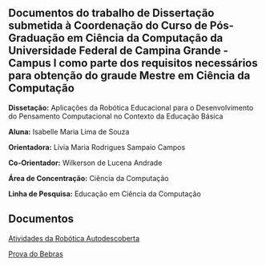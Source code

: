 ## Documentos do trabalho de Dissertação submetida à Coordenação do Curso de Pós-Graduação em Ciência da Computação da Universidade Federal de Campina Grande - Campus I como parte dos requisitos necessários para obtenção do graude Mestre em Ciência da Computação

**Dissetação:** Aplicações da Robótica Educacional para o Desenvolvimento do Pensamento Computacional no Contexto da Educação Básica

**Aluna:** Isabelle Maria Lima de Souza

**Orientadora:** Lívia Maria Rodrigues Sampaio Campos

**Co-Orientador:** Wilkerson de Lucena Andrade

**Área de Concentração:** Ciência da Computação

**Linha de Pesquisa:** Educação em Ciência da Computação


## Documentos

[Atividades da Robótica Autodescoberta](Robotica_Autodescoberta.pdf)

[Prova do Bebras](Prova_Bebras_2015.pdf)
